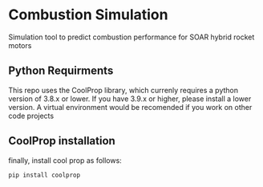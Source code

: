 # Combustion Simulation
Simulation tool to predict combustion performance for SOAR hybrid rocket motors

## Python Requirments
This repo uses the CoolProp library, which currenly requires a python version of 3.8.x or lower. If you have 3.9.x or higher, please install a lower version. A virtual environment would be recomended if you work on other code projects

## CoolProp installation
finally, install cool prop as follows:

```
pip install coolprop
```

